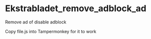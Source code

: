 # Ekstrabladet_remove_adblock_ad
Remove ad of disable adblock

Copy file.js into Tampermonkey for it to work
